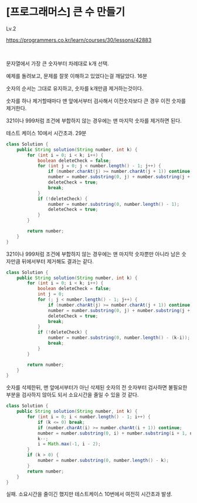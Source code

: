 # [프로그래머스] 큰 수 만들기

Lv.2

https://programmers.co.kr/learn/courses/30/lessons/42883

<br>

문자열에서 가장 큰 숫자부터 차례대로 k개 선택.

예제를 돌려보고, 문제를 잘못 이해하고 있었다는걸 깨달았다. 16분

숫자의 순서는 그대로 유지하고, 숫자를 k개만큼 제거하는것이다.

숫자를 하나 제거할때마다 맨 앞에서부터 검사해서 이전숫자보다 큰 경우 이전 숫자를 제거한다.

321이나 999처럼 조건에 부합하지 않는 경우에는 맨 마지막 숫자를 제거하면 된다.

테스트 케이스 10에서 시간초과. 29분

```java
class Solution {
    public String solution(String number, int k) {
        for (int i = 0; i < k; i++) {
            boolean deleteCheck = false;
            for (int j = 0; j < number.length() - 1; j++) {
                if (number.charAt(j) >= number.charAt(j + 1)) continue;
                number = number.substring(0, j) + number.substring(j + 1, number.length());
                deleteCheck = true;
                break;
            }
            if (!deleteCheck) {
                number = number.substring(0, number.length() - 1);
                deleteCheck = true;
            }
        }

        return number;
    }
}
```

321이나 999처럼 조건에 부합하지 않는 경우에는 맨 마지막 숫자뿐만 아니라 남은 숫자만큼 뒤에서부터 제거해도 결과는 같다.

```java
class Solution {
    public String solution(String number, int k) {
        for (int i = 0; i < k; i++) {
            boolean deleteCheck = false;
            int j = 0;
            for (; j < number.length() - 1; j++) {
                if (number.charAt(j) >= number.charAt(j + 1)) continue;
                number = number.substring(0, j) + number.substring(j + 1, number.length());
                deleteCheck = true;
                break;
            }
            if (!deleteCheck) {
                number = number.substring(0, number.length() - (k-i));
                break;
            }
        }

        return number;
    }
}
```

숫자를 삭제한뒤, 맨 앞에서부터가 아닌 삭제된 숫자의 전 숫자부터 검사하면 불필요한 부분을 검사하지 않아도 되서 소요시간을 줄일 수 있을 것 같다.

```java
class Solution {
    public String solution(String number, int k) {
        for (int i = 0; i < number.length() - 1; i++) {
            if (k <= 0) break;
            if (number.charAt(i) >= number.charAt(i + 1)) continue;
            number = number.substring(0, i) + number.substring(i + 1, number.length());
            k--;
            i = Math.max(-1, i - 2);
        }
        if (k > 0) {
            number = number.substring(0, number.length() - k);
        }
        return number;
    }
}
```

실패. 소요시간을 줄이긴 했지만 테스트케이스 10번에서 여전히 시간초과 발생.
